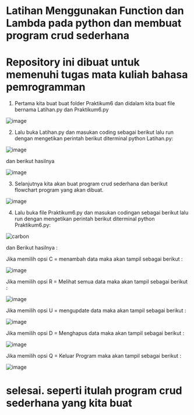 # Latihan Menggunakan Function dan Lambda pada python dan membuat program crud sederhana

# Repository ini dibuat untuk memenuhi tugas mata kuliah bahasa pemrogramman

1. Pertama kita buat buat folder Praktikum6 dan didalam kita buat file bernama Latihan.py dan Praktikum6.py

![image](https://user-images.githubusercontent.com/115732267/205469566-920c379f-1845-4a51-aea5-5dca1f7bbae4.png)

2. Lalu buka Latihan.py dan masukan coding sebagai berikut lalu run dengan mengetikan perintah berikut diterminal python Latihan.py:

![image](https://user-images.githubusercontent.com/115732267/205469908-e12b5678-197f-4c95-bba1-475fd7d02ab2.png)

dan berikut hasilnya

![image](https://user-images.githubusercontent.com/115732267/205470070-119ad53f-3866-4b5f-ba81-e49dc2410878.png)

3. Selanjutnya kita akan buat program crud sederhana dan berikut flowchart program yang akan dibuat.

![image](https://user-images.githubusercontent.com/115732267/205470155-345da59c-5103-4d8e-b844-d9a503fbcbde.png)

4. Lalu buka file Praktikum6.py dan masukan codingan sebagai berikut lalu run dengan mengetikan perintah berikut diterminal python Praktikum6.py:

![carbon](https://user-images.githubusercontent.com/115732267/205479271-947d0a95-8a62-4aff-b94f-16bd0c8b51f2.png)

dan Berikut hasilnya :

Jika memilih opsi C = menambah data maka akan tampil sebagai berikut :

![image](https://user-images.githubusercontent.com/115732267/205479332-68fdaac0-35f2-4f1e-83ff-a9acfdaef86d.png)

Jika memilih opsi R = Melihat semua data maka akan tampil sebagai berikut :

![image](https://user-images.githubusercontent.com/115732267/205479383-6ef7deae-105c-446e-99ba-0b03116edb75.png)

Jika memilih opsi U = mengupdate data maka akan tampil sebagai berikut :

![image](https://user-images.githubusercontent.com/115732267/205479423-c7b32f30-31be-4d2e-a235-74345fdc7246.png)

Jika memilih opsi D = Menghapus data maka akan tampil sebagai berikut :

![image](https://user-images.githubusercontent.com/115732267/205479463-494760f1-c80d-4442-9956-02ba94a2d711.png)

Jika memilih opsi Q = Keluar Program maka akan tampil sebagai berikut :

![image](https://user-images.githubusercontent.com/115732267/205479500-ade84c36-4d9b-418c-9bc8-a1085ce34dd8.png)

# selesai. seperti itulah program crud sederhana yang kita buat





